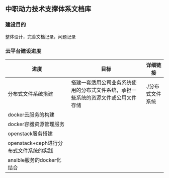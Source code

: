 ## 中职动力技术支撑体系文档库

### 建设目的
整体设计，完善文档记录，问题记录
### 云平台建设进度


| 进度 | 目标 |详细链接  |
| --- | --- | --- |
| 分布式文件系统搭建 |搭建一套适用公司业务系统使用的分布式文件系统，承担一些系统的资源文件或公用文件存储  | ./分布式文件系统 |
| docker云服务的构建 |  |  |
| docker容器资源管理服务 |  |  |
| openstack服务搭建 |  |  |
| openstack+ceph进行分布式文件系统的实践 |  |  |
| ansible服务的docker化结合 |  |  |




